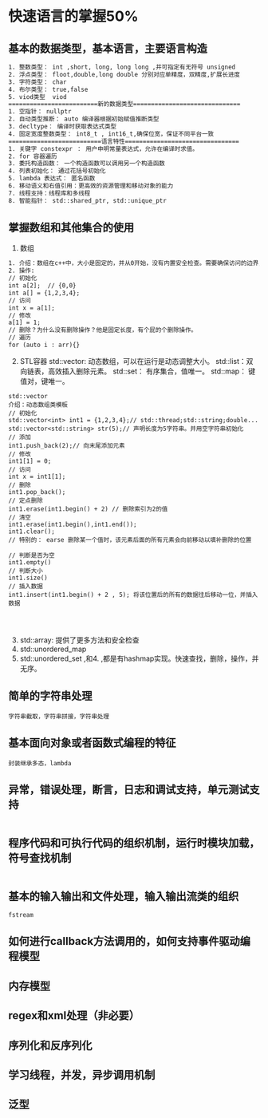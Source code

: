 # 快速语言的掌握50%

## 基本的数据类型，基本语言，主要语言构造
```txt
1. 整数类型： int ,short, long, long long ,并可指定有无符号 unsigned
2. 浮点类型： floot,double,long double 分别对应单精度，双精度,扩展长进度
3. 字符类型： char
4. 布尔类型： true,false
5. viod类型  viod
=========================新的数据类型==============================
1. 空指针： nullptr
2. 自动类型推断： auto 编译器根据初始赋值推断类型
3. decltype： 编译时获取表达式类型
4. 固定宽度整数类型： int8_t , int16_t,确保位宽，保证不同平台一致
==========================语言特性================================
1. 关键字 constexpr ： 用户申明常量表达式，允许在编译时求值。
2. for 容器遍历
3. 委托构造函数： 一个构造函数可以调用另一个构造函数
4. 列表初始化： 通过花括号初始化
5. lambda 表达式： 匿名函数
6. 移动语义和右值引用：更高效的资源管理和移动对象的能力
7. 线程支持：线程库和多线程
8. 智能指针： std::shared_ptr, std::unique_ptr
```
## 掌握数组和其他集合的使用
1. 数组
```txt
1. 介绍：数组在c++中，大小是固定的，并从0开始，没有内置安全检查。需要确保访问的边界，以免出现不可预知的错误以及内存访问错误。
2. 操作: 
// 初始化
int a[2];  // {0,0}
int a[] = {1,2,3,4};
// 访问
int x = a[1];
// 修改
a[1] = 1;
// 删除？为什么没有删除操作？他是固定长度，有个屁的个删除操作。
// 遍历
for (auto i : arr){}
```
2. STL容器
    std::vector: 动态数组，可以在运行是动态调整大小。
    std::list：双向链表，高效插入删除元素。
    std::set： 有序集合，值唯一。
    std::map： 键值对，键唯一。
```std::vector
std::vector
介绍：动态数组类模板
// 初始化
std::vector<int> int1 = {1,2,3,4};// std::thread;std::string;double...
std::vector<std::string> str(5);// 声明长度为5字符串。并用空字符串初始化
// 添加
int1.push_back(2);// 向末尾添加元素
// 修改
int1[1] = 0;
// 访问
int x = int1[1];
// 删除
int1.pop_back();
// 定点删除
int1.erase(int1.begin() + 2) // 删除索引为2的值 
// 清空
int1.erase(int1.begin(),int1.end());
int1.clear();
// 特别的： earse 删除某一个值时，该元素后面的所有元素会向前移动以填补删除的位置

// 判断是否为空
int1.empty()
// 判断大小
int1.size()
// 插入数据
int1.insert(int1.begin() + 2 , 5); 将该位置后的所有的数据往后移动一位，并插入数据
```
```std::list
```

```std::set
```

```std::map
```

3. std::array: 提供了更多方法和安全检查
4. std::unordered_map
5. std::unordered_set ,和4. ,都是有hashmap实现。快速查找，删除，操作，并无序。

## 简单的字符串处理
```text
字符串截取，字符串拼接，字符串处理
```
## 基本面向对象或者函数式编程的特征
```text
封装继承多态，lambda
```
## 异常，错误处理，断言，日志和调试支持，单元测试支持
```text

```
## 程序代码和可执行代码的组织机制，运行时模块加载，符号查找机制
```text

```
## 基本的输入输出和文件处理，输入输出流类的组织
```text
fstream
```

## 如何进行callback方法调用的，如何支持事件驱动编程模型

## 内存模型

## regex和xml处理（非必要）

## 序列化和反序列化

## 学习线程，并发，异步调用机制

## 泛型